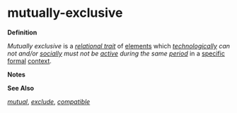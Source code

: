 # mutually-exclusive

**Definition**

_Mutually exclusive_ is a [_relational trait_](https://github.com/gcassel/Modular-Organization-Terminology/blob/master/terms/relational-trait.md) of [elements](https://github.com/gcassel/Modular-Organization-Terminology/blob/master/terms/element.md) which [_technologically_](technology.md) _can not and/or_ [_socially_](social.md) _must not be_ [_active_](https://github.com/gcassel/Modular-Organization-Terminology/blob/master/terms/active.md) _during the same_ [_period_](https://github.com/gcassel/Modular-Organization-Terminology/blob/master/terms/period.md) in a [specific](https://github.com/gcassel/Modular-Organization-Terminology/blob/master/terms/specific.md) [formal](https://github.com/gcassel/Modular-Organization-Terminology/blob/master/terms/form.md) [context](https://github.com/gcassel/Modular-Organization-Terminology/blob/master/terms/context.md).

**Notes**

**See Also**

[_mutual_](https://github.com/gcassel/Modular-Organization-Terminology/blob/master/terms/mutual.md), [_exclude_](https://github.com/gcassel/Modular-Organization-Terminology/blob/master/terms/exclude.md), [_compatible_](compatible.md)
